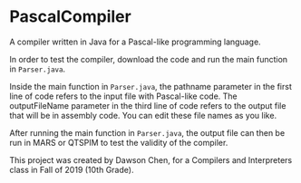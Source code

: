 # PascalCompiler
A compiler written in Java for a Pascal-like programming language.

In order to test the compiler, download the code and run the main function in ```Parser.java```.

Inside the main function in ```Parser.java```, the pathname parameter in the first line of code refers to the input file with Pascal-like code.
The outputFileName parameter in the third line of code refers to the output file that will be in assembly code. 
You can edit these file names as you like.

After running the main function in ```Parser.java```, the output file can then be run in MARS or QTSPIM to test the validity of the compiler.


This project was created by Dawson Chen, for a Compilers and Interpreters class in Fall of 2019 (10th Grade).
